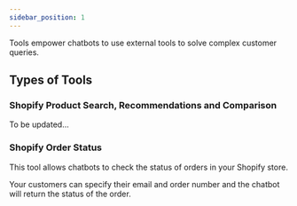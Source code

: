 ```yaml
---
sidebar_position: 1
---
```


Tools empower chatbots to use external tools to solve complex customer queries.

## Types of Tools

### Shopify Product Search, Recommendations and Comparison

To be updated...

### Shopify Order Status

This tool allows chatbots to check the status of orders in your Shopify store.

Your customers can specify their email and order number and the chatbot will return the status of the order.

